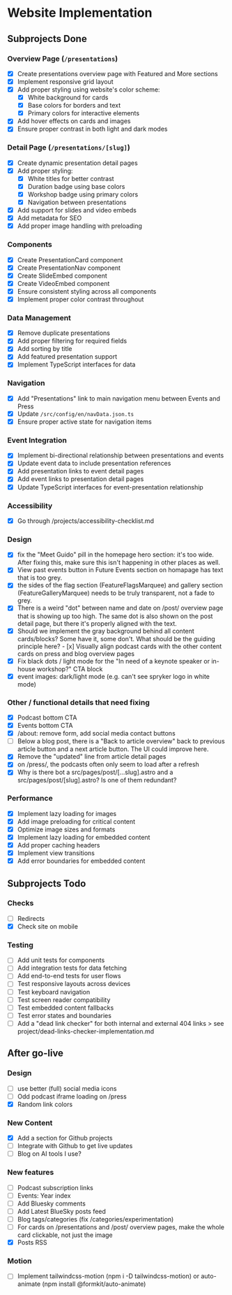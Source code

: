 # Website Implementation

## Subprojects Done

### Overview Page (`/presentations`)
- [x] Create presentations overview page with Featured and More sections
- [x] Implement responsive grid layout
- [x] Add proper styling using website's color scheme:
  - [x] White background for cards
  - [x] Base colors for borders and text
  - [x] Primary colors for interactive elements
- [x] Add hover effects on cards and images
- [x] Ensure proper contrast in both light and dark modes

### Detail Page (`/presentations/[slug]`)
- [x] Create dynamic presentation detail pages
- [x] Add proper styling:
  - [x] White titles for better contrast
  - [x] Duration badge using base colors
  - [x] Workshop badge using primary colors
  - [x] Navigation between presentations
- [x] Add support for slides and video embeds
- [x] Add metadata for SEO
- [x] Add proper image handling with preloading

### Components
- [x] Create PresentationCard component
- [x] Create PresentationNav component
- [x] Create SlideEmbed component
- [x] Create VideoEmbed component
- [x] Ensure consistent styling across all components
- [x] Implement proper color contrast throughout

### Data Management
- [x] Remove duplicate presentations
- [x] Add proper filtering for required fields
- [x] Add sorting by title
- [x] Add featured presentation support
- [x] Implement TypeScript interfaces for data

### Navigation
- [x] Add "Presentations" link to main navigation menu between Events and Press
- [x] Update `/src/config/en/navData.json.ts`
- [x] Ensure proper active state for navigation items

### Event Integration
- [x] Implement bi-directional relationship between presentations and events
- [x] Update event data to include presentation references
- [x] Add presentation links to event detail pages
- [x] Add event links to presentation detail pages
- [x] Update TypeScript interfaces for event-presentation relationship

### Accessibility
- [x] Go through /projects/accessibility-checklist.md
  
### Design
- [x] fix the "Meet Guido" pill in the homepage hero section: it's too wide. After fixing this, make sure this isn't happening in other places as well.
- [x] View past events button in Future Events section on homapage has text that is too grey.
- [x] the sides of the flag section (FeatureFlagsMarquee) and gallery section (FeatureGalleryMarquee) needs to be truly transparent, not a fade to grey.
- [x] There is a weird "dot" between name and date on /post/ overview page that is showing up too high. The same dot is also shown on the post detail page, but there it's properly aligned with the text.
- [x] Should we implement the gray background behind all content cards/blocks? Some have it, some don't. What should be the guiding principle here?
      - [x] Visually align podcast cards with the other content cards on press and blog overview pages
- [x] Fix black dots / light mode for the "In need of a keynote speaker or in-house workshop?" CTA block
- [x] event images: dark/light mode (e.g. can't see spryker logo in white mode) 

### Other / functional details that need fixing
- [x] Podcast bottom CTA
- [x] Events bottom CTA
- [x] /about: remove form, add social media contact buttons
- [ ] Below a blog post, there is a "Back to article overview" back to previous article button and a next article button. The UI could improve here.
- [x] Remove the "updated" line from article detail pages
- [x] on /press/, the podcasts often only seem to load after a refresh
- [x] Why is there bot a src/pages/post/[...slug].astro and a src/pages/post/[slug].astro? Is one of them redundant?

### Performance
- [x] Implement lazy loading for images
- [x] Add image preloading for critical content
- [x] Optimize image sizes and formats
- [x] Implement lazy loading for embedded content
- [x] Add proper caching headers
- [x] Implement view transitions
- [x] Add error boundaries for embedded content

## Subprojects Todo

### Checks
- [ ] Redirects
- [x] Check site on mobile

### Testing
- [ ] Add unit tests for components
- [ ] Add integration tests for data fetching
- [ ] Add end-to-end tests for user flows
- [ ] Test responsive layouts across devices
- [ ] Test keyboard navigation
- [ ] Test screen reader compatibility
- [ ] Test embedded content fallbacks
- [ ] Test error states and boundaries
- [ ] Add a "dead link checker" for both internal and external 404 links > see project/dead-links-checker-implementation.md

## After go-live

### Design
- [ ] use better (full) social media icons
- [ ] Odd podcast iframe loading on /press
- [x] Random link colors

### New Content
- [x] Add a section for Github projects
- [ ] Integrate with Github to get live updates
- [ ] Blog on AI tools I use?

### New features
- [ ] Podcast subscription links
- [ ] Events: Year index
- [ ] Add Bluesky comments
- [ ] Add Latest BlueSky posts feed
- [ ] Blog tags/categories (fix /categories/experimentation)
- [ ] For cards on /presentations and /post/ overview pages, make the whole card clickable, not just the image
- [x] Posts RSS

### Motion
- [ ] Implement tailwindcss-motion (npm i -D tailwindcss-motion) or auto-animate (npm install @formkit/auto-animate)
